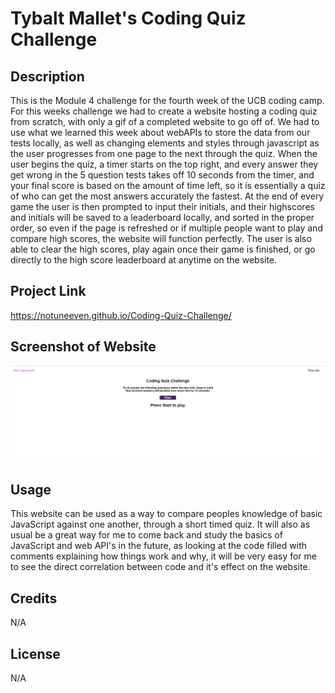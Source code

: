 # Tybalt Mallet's Coding Quiz Challenge

## Description
This is the Module 4 challenge for the fourth week of the UCB coding camp. For this weeks challenge we had to create a website hosting a coding quiz from scratch, with only a gif of a completed website to go off of. We had to use what we learned this week about webAPIs to store the data from our tests locally, as well as changing elements and styles through javascript as the user progresses from one page to the next through the quiz. When the user begins the quiz, a timer starts on the top right, and every answer they get wrong in the 5 question tests takes off 10 seconds from the timer, and your final score is based on the amount of time left, so it is essentially a quiz of who can get the most answers accurately the fastest. At the end of every game the user is then prompted to input their initials, and their highscores and initials will be saved to a leaderboard locally, and sorted in the proper order, so even if the page is refreshed or if multiple people want to play and compare high scores, the website will function perfectly. The user is also able to clear the high scores, play again once their game is finished, or go directly to the high score leaderboard at anytime on the website. 
## Project Link

https://notuneeven.github.io/Coding-Quiz-Challenge/

## Screenshot of Website

![Alt text](./assets/images/Capture.PNG)

## Usage 

This website can be used as a way to compare peoples knowledge of basic JavaScript against one another, through a short timed quiz. It will also as usual be a great way for me to come back and study the basics of JavaScript and web API's in the future, as looking at the code filled with comments explaining how things work and why, it will be very easy for me to see the direct correlation between code and it's effect on the website. 

## Credits 

N/A

## License 

N/A
